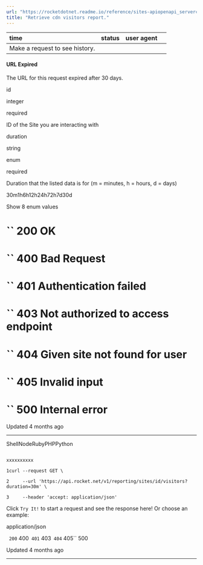 ```yaml
---
url: "https://rocketdotnet.readme.io/reference/sites-apiopenapi_servercontrollersreporting_controllerreporting_sites_id_visitors_get"
title: "Retrieve cdn visitors report."
---
```


| time | status | user agent |  |
| :-- | :-- | :-- | :-- |
| Make a request to see history. |

#### URL Expired

The URL for this request expired after 30 days.

id

integer

required

ID of the Site you are interacting with

duration

string

enum

required

Duration that the listed data is for (m = minutes, h = hours, d = days)

30m1h6h12h24h72h7d30d

Show 8 enum values

# `` 200      OK

# `` 400      Bad Request

# `` 401      Authentication failed

# `` 403      Not authorized to access endpoint

# `` 404      Given site not found for user

# `` 405      Invalid input

# `` 500      Internal error

Updated 4 months ago

* * *

ShellNodeRubyPHPPython

```

xxxxxxxxxx

1curl --request GET \

2     --url 'https://api.rocket.net/v1/reporting/sites/id/visitors?duration=30m' \

3     --header 'accept: application/json'

```

Click `Try It!` to start a request and see the response here! Or choose an example:

application/json

`` 200`` 400`` 401`` 403`` 404`` 405`` 500

Updated 4 months ago

* * *